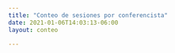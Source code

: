 ```yaml
---
title: "Conteo de sesiones por conferencista"
date: 2021-01-06T14:03:13-06:00
layout: conteo

---
```



 